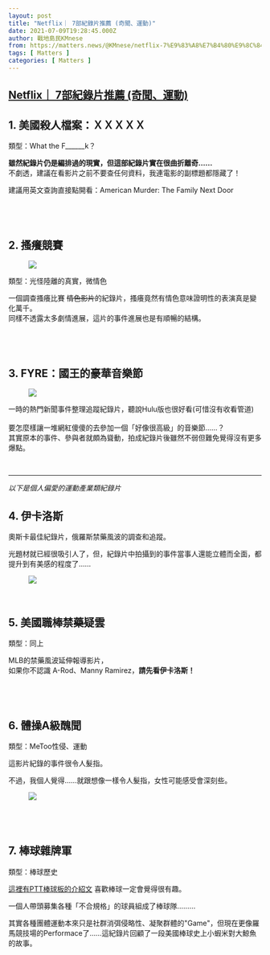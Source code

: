 ```yaml
---
layout: post
title: "Netflix｜ 7部紀錄片推薦 (奇聞、運動)"
date: 2021-07-09T19:28:45.000Z
author: 戰地島民KMnese
from: https://matters.news/@KMnese/netflix-7%E9%83%A8%E7%B4%80%E9%8C%84%E7%89%87%E6%8E%A8%E8%96%A6-%E5%A5%87%E8%81%9E-%E9%81%8B%E5%8B%95-bafyreigdgqgq7yxiabfktbevx5igxpxpowhyauogtw6p7rtq25h5swrkw4
tags: [ Matters ]
categories: [ Matters ]
---
```

<!--1625858925000-->
[Netflix｜ 7部紀錄片推薦 (奇聞、運動)](https://matters.news/@KMnese/netflix-7%E9%83%A8%E7%B4%80%E9%8C%84%E7%89%87%E6%8E%A8%E8%96%A6-%E5%A5%87%E8%81%9E-%E9%81%8B%E5%8B%95-bafyreigdgqgq7yxiabfktbevx5igxpxpowhyauogtw6p7rtq25h5swrkw4)
------

<div>
<h2>1. 美國殺人檔案：ＸＸＸＸＸ</h2><p>類型：What the F______k？<br class="smart"></p><p><strong>雖然紀錄片仍是編排過的現實，但這部紀錄片實在很曲折離奇……</strong><br class="smart">不劇透，建議在看影片之前不要查任何資料，我連電影的副標題都隱藏了！<br class="smart"></p><p>建議用英文查詢直接點開看：American Murder: The Family Next Door<br class="smart"></p><h2><br></h2><h2>2. 搔癢競賽<br class="smart"></h2><figure class="image"><img src="https://assets.matters.news/embed/02fbb72a-8558-423f-beac-ebf93d76a046.jpeg" data-asset-id="02fbb72a-8558-423f-beac-ebf93d76a046" referrerpolicy="no-referrer"><figcaption><span></span></figcaption></figure><p>類型：光怪陸離的真實，微情色</p><p>一個調查搔癢比賽 <s> 情色影片</s>的紀錄片，搔癢竟然有情色意味證明性的表演真是變化萬千。<br class="smart">同樣不透露太多劇情進展，這片的事件進展也是有順暢的結構。<br class="smart"></p><h2><br></h2><h2>3. FYRE：國王的豪華音樂節<br class="smart"></h2><figure class="image"><img src="https://assets.matters.news/embed/9cb12117-61e4-4723-9aeb-6c9facb82c11.jpeg" data-asset-id="9cb12117-61e4-4723-9aeb-6c9facb82c11" referrerpolicy="no-referrer"><figcaption><span></span></figcaption></figure><p>一時的熱門新聞事件整理追蹤紀錄片，聽說Hulu版也很好看(可惜沒有收看管道)<br class="smart"><br class="smart">要怎麼樣讓一堆網紅傻傻的去參加一個「好像很高級」的音樂節……？<br class="smart">其實原本的事件、參與者就頗為聳動，拍成紀錄片後雖然不弱但難免覺得沒有更多爆點。</p><p><br class="smart"></p><hr><p><em>以下是個人偏愛的運動產業類紀錄片</em></p><h2>4. 伊卡洛斯</h2><p>奧斯卡最佳紀錄片，俄羅斯禁藥風波的調查和追蹤。<br class="smart"></p><p>光題材就已經很吸引人了，但，紀錄片中拍攝到的事件當事人還能立體而全面，都提升到有美感的程度了……<br class="smart"></p><figure class="image"><img src="https://assets.matters.news/embed/90476c43-667b-4a48-a1af-20f2734e9630.jpeg" data-asset-id="90476c43-667b-4a48-a1af-20f2734e9630" referrerpolicy="no-referrer"><figcaption><span></span></figcaption></figure><p><br></p><h2><strong>5. 美國職棒禁藥疑雲</strong></h2><p>類型：同上<br class="smart"></p><p>MLB的禁藥風波延伸報導影片，<br class="smart">如果你不認識 A-Rod、Manny Ramirez，<strong>請先看伊卡洛斯！</strong>  </p><h2><br></h2><h2>6. 體操A級醜聞</h2><p>類型：MeToo性侵、運動<br class="smart"></p><p>這影片紀錄的事件很令人髮指。<br class="smart"></p><p>不過，我個人覺得……就跟想像一樣令人髮指，女性可能感受會深刻些。<br class="smart"></p><figure class="image"><img src="https://assets.matters.news/embed/28bee3dd-35c7-4507-8aad-f8e3256da5ff.jpeg" data-asset-id="28bee3dd-35c7-4507-8aad-f8e3256da5ff" referrerpolicy="no-referrer"><figcaption><span></span></figcaption></figure><h2><br></h2><h2>7. 棒球雜牌軍</h2><p>類型：棒球歷史<br class="smart"></p><p><a href="https://www.ptt.cc/bbs/Baseball/M.1453914295.A.054.html" target="_blank">這裡有PTT棒球板的介紹文</a> 喜歡棒球一定會覺得很有趣。<br class="smart"></p><p>一個人帶頭募集各種「不合規格」的球員組成了棒球隊………</p><p>其實各種團體運動本來只是社群消弭侵略性、凝聚群體的"Game"，但現在更像羅馬競技場的Performace了……這紀錄片回顧了一段美國棒球史上小蝦米對大鯨魚的故事。<br class="smart"><br class="smart"></p><h2><br class="smart"></h2>
</div>
